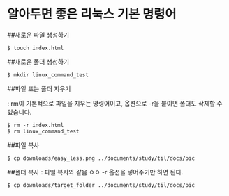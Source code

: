 <h1>
  알아두면 좋은 리눅스 기본 명령어
</h1>



##새로운 파일 생성하기

```
$ touch index.html
```



##새로운 폴더 생성하기

```
$ mkdir linux_command_test
```



##파일 또는 폴더 지우기

: rm이 기본적으로 파일을 지우는 명령어이고, 옵션으로 -r을 붙이면 폴더도 삭제할 수 있습니다.

```
$ rm -r index.html
$ rm linux_command_test
```



##파일 복사

```
$ cp downloads/easy_less.png ../documents/study/til/docs/pic
```

##폴더 복사 : 파일 복사와 같음 ㅇㅇ -r 옵션을 넣어주기만 하면 된다.

```
$ cp downloads/target_folder ../documents/study/til/docs/pic
```

